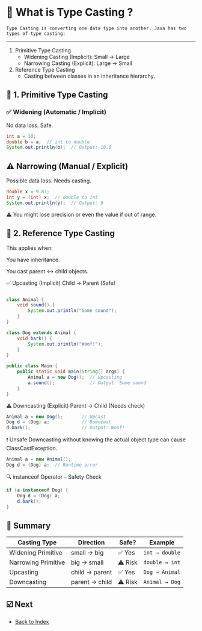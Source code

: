 # 🔄 What is Type Casting ?

    Type Casting is converting one data type into another. Java has two types of type casting:
---
1. Primitive Type Casting
   * Widening Casting (Implicit): Small → Large 
   * Narrowing Casting (Explicit): Large → Small
2. Reference Type Casting
   * Casting between classes in an inheritance hierarchy.


## 🎯 1. Primitive Type Casting
###  ✅ Widening (Automatic / Implicit)
No data loss. Safe.

```java
int a = 10;
double b = a;  // int to double
System.out.println(b);  // Output: 10.0

```
## ⚠️ Narrowing (Manual / Explicit)
 Possible data loss. Needs casting.

```java
double x = 9.87;
int y = (int) x;  // double to int
System.out.println(y);  // Output: 9

```

⚠️ You might lose precision or even the value if out of range.

## 🧠 2. Reference Type Casting
This applies when:

You have inheritance.

You cast parent ↔ child objects.

✅ Upcasting (Implicit)
Child → Parent (Safe)

```java

class Animal {
    void sound() {
        System.out.println("Some sound");
    }
}

class Dog extends Animal {
    void bark() {
        System.out.println("Woof!");
    }
}

public class Main {
    public static void main(String[] args) {
        Animal a = new Dog();  // Upcasting
        a.sound();             // Output: Some sound
    }
}


```
⚠️ Downcasting (Explicit)
Parent → Child (Needs check)

```java
Animal a = new Dog();       // Upcast
Dog d = (Dog) a;            // Downcast
d.bark();                   // Output: Woof!

```
❗ Unsafe Downcasting without knowing the actual object type can cause ClassCastException.

```java
Animal a = new Animal();
Dog d = (Dog) a;  // Runtime error

```
🔍 instanceof Operator – Safety Check
```java
if (a instanceof Dog) {
    Dog d = (Dog) a;
    d.bark();
}


```
## 🧠 Summary

| Casting Type         | Direction       | Safe?   | Example         |
|----------------------|-----------------|---------|-----------------|
| Widening Primitive   | small → big     | ✅ Yes   | `int → double`  |
| Narrowing Primitive  | big → small     | ⚠️ Risk | `double → int`  |
| Upcasting            | child → parent  | ✅ Yes   | `Dog → Animal`  |
| Downcasting          | parent → child  | ⚠️ Risk | `Animal → Dog`  |


## ☑️ Next

- [Back to Index](./index.md)